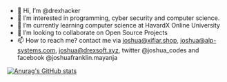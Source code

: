 - 👋 Hi, I’m @drexhacker
- 👀 I’m interested in programming, cyber security and computer science.
- 🌱 I’m currently learning computer science at HavardX Online University
- 💞️ I’m looking to collaborate on Open Source Projects
- 📫 How to reach me? contact me via joshua@xifiar.shop, joshua@alp-systems.com, joshua@drexsoft.xyz, twitter @joshua_codes and facebook @joshuafranklin.mayanja

[![Anurag's GitHub stats](https://github-readme-stats.vercel.app/api?username=drexhacker&count_private=true&show_icons=true&theme=tokyonight)](https://github.com/anuraghazra/github-readme-stats)

<!---
drexhacker/drexhacker is a ✨ special ✨ repository because its `README.md` (this file) appears on your GitHub profile.
You can click the Preview link to take a look at your changes.
--->
